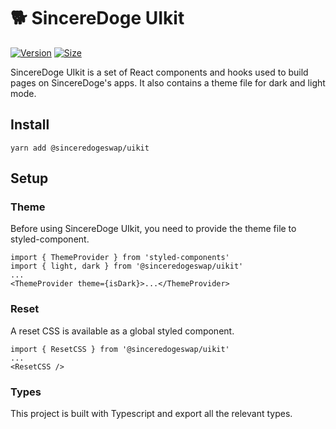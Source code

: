 # 🐕 SincereDoge UIkit

[![Version](https://img.shields.io/npm/v/@sinceredogeswap/uikit)](https://www.npmjs.com/package/@sinceredogeswap/uikit) [![Size](https://img.shields.io/bundlephobia/min/@sinceredogeswap/uikit)](https://www.npmjs.com/package/@sinceredogeswap/uikit)

SincereDoge UIkit is a set of React components and hooks used to build pages on SincereDoge's apps. It also contains a theme file for dark and light mode.

## Install

`yarn add @sinceredogeswap/uikit`


## Setup

### Theme

Before using SincereDoge UIkit, you need to provide the theme file to styled-component.

```
import { ThemeProvider } from 'styled-components'
import { light, dark } from '@sinceredogeswap/uikit'
...
<ThemeProvider theme={isDark}>...</ThemeProvider>
```

### Reset

A reset CSS is available as a global styled component.

```
import { ResetCSS } from '@sinceredogeswap/uikit'
...
<ResetCSS />
```

### Types

This project is built with Typescript and export all the relevant types.

